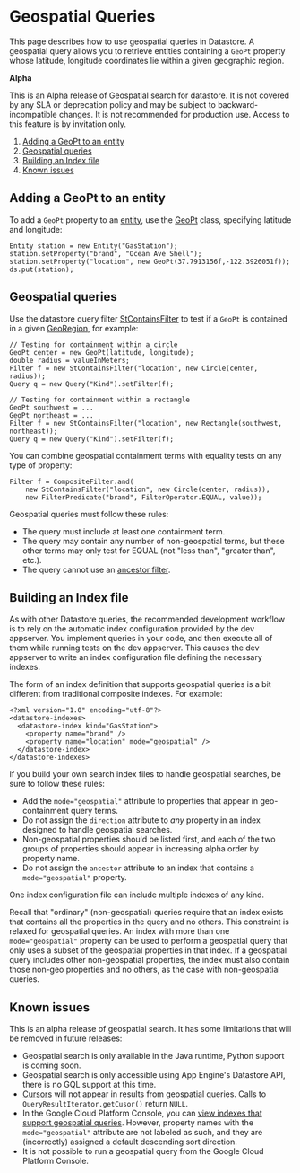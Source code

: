 # Geospatial Queries

  

This page describes how to use geospatial queries in Datastore. A geospatial query allows you to retrieve entities containing a `GeoPt` property whose latitude, longitude coordinates lie within a given geographic region.

**Alpha**

This is an Alpha release of Geospatial search for datastore. It is not covered by any SLA or deprecation policy and may be subject to backward-incompatible changes. It is not recommended for production use. Access to this feature is by invitation only.

1.  [Adding a GeoPt to an entity](#adding_a_geopt_to_an_entity)
2.  [Geospatial queries](#geospatial_queries_1)
3.  [Building an Index file](#building_an_index_file)
4.  [Known issues](#known_issues)

## Adding a GeoPt to an entity

To add a `GeoPt` property to an [entity](https://web.archive.org/web/20160424225630/https://cloud.google.com/appengine/docs/java/datastore/entities#Java_Creating_an_entity), use the [GeoPt](https://web.archive.org/web/20160424225630/https://cloud.google.com/appengine/docs/java/javadoc/com/google/appengine/api/datastore/GeoPt) class, specifying latitude and longitude:

```
Entity station = new Entity("GasStation");
station.setProperty("brand", "Ocean Ave Shell");
station.setProperty("location", new GeoPt(37.7913156f,-122.3926051f));
ds.put(station);
```

## Geospatial queries

Use the datastore query filter [StContainsFilter](https://web.archive.org/web/20160424225630/https://cloud.google.com/appengine/docs/java/javadoc/com/google/appengine/api/datastore/Query.StContainsFilter) to test if a `GeoPt` is contained in a given [GeoRegion](https://web.archive.org/web/20160424225630/https://cloud.google.com/appengine/docs/java/javadoc/com/google/appengine/api/datastore/Query.GeoRegion), for example:

```
// Testing for containment within a circle
GeoPt center = new GeoPt(latitude, longitude);
double radius = valueInMeters;
Filter f = new StContainsFilter("location", new Circle(center, radius));
Query q = new Query("Kind").setFilter(f);

// Testing for containment within a rectangle
GeoPt southwest = ...
GeoPt northeast = ...
Filter f = new StContainsFilter("location", new Rectangle(southwest, northeast));
Query q = new Query("Kind").setFilter(f);
```

You can combine geospatial containment terms with equality tests on any type of property:

```
Filter f = CompositeFilter.and(
    new StContainsFilter("location", new Circle(center, radius)),
    new FilterPredicate("brand", FilterOperator.EQUAL, value));
```

Geospatial queries must follow these rules:

-   The query must include at least one containment term.
-   The query may contain any number of non-geospatial terms, but these other terms may only test for EQUAL (not "less than", "greater than", etc.).
-   The query cannot use an [ancestor filter](https://web.archive.org/web/20160424225630/https://cloud.google.com/appengine/docs/java/datastore/queries#Java_Ancestor_queries).

## Building an Index file

As with other Datastore queries, the recommended development workflow is to rely on the automatic index configuration provided by the dev appserver. You implement queries in your code, and then execute all of them while running tests on the dev appserver. This causes the dev appserver to write an index configuration file defining the necessary indexes.

The form of an index definition that supports geospatial queries is a bit different from traditional composite indexes. For example:

```
<?xml version="1.0" encoding="utf-8"?>
<datastore-indexes>
  <datastore-index kind="GasStation">
    <property name="brand" />
    <property name="location" mode="geospatial" />
  </datastore-index>
</datastore-indexes>
```

If you build your own search index files to handle geospatial searches, be sure to follow these rules:

-   Add the `mode="geospatial"` attribute to properties that appear in geo-containment query terms.
-   Do not assign the `direction` attribute to *any* property in an index designed to handle geospatial searches.
-   Non-geospatial properties should be listed first, and each of the two groups of properties should appear in increasing alpha order by property name.
-   Do not assign the `ancestor` attribute to an index that contains a `mode="geospatial"` property.

One index configuration file can include multiple indexes of any kind.

Recall that "ordinary" (non-geospatial) queries require that an index exists that contains all the properties in the query and no others. This constraint is relaxed for geospatial queries. An index with more than one `mode="geospatial"` property can be used to perform a geospatial query that only uses a subset of the geospatial properties in that index. If a geospatial query includes other non-geospatial properties, the index must also contain those non-geo properties and no others, as the case with non-geospatial queries.

## Known issues

This is an alpha release of geospatial search. It has some limitations that will be removed in future releases:

-   Geospatial search is only available in the Java runtime, Python support is coming soon.
-   Geospatial search is only accessible using App Engine's Datastore API, there is no GQL support at this time.
-   [Cursors](https://web.archive.org/web/20160424225630/https://cloud.google.com/appengine/docs/java/datastore/queries#Java_Query_cursors) will not appear in results from geospatial queries. Calls to `QueryResultIterator.getCusor()` return `NULL`.
-   In the Google Cloud Platform Console, you can <a href="https://web.archive.org/web/20160424225630/https://console.cloud.google.com/project/_/datastore/indexes" data-track-metadata-end-goal="viewIndexes" data-track-metadata-position="body" data-track-name="consoleLink" data-track-type="tasks">view indexes that support geospatial queries</a>. However, property names with the `mode="geospatial"` attribute are not labeled as such, and they are (incorrectly) assigned a default descending sort direction.
-   It is not possible to run a geospatial query from the Google Cloud Platform Console.
